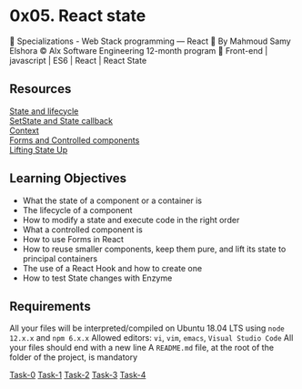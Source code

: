 # 0x05. React state
📂 Specializations - Web Stack programming ― React
👤 By Mahmoud Samy Elshora
©️ Alx Software Engineering 12-month program
🔖 Front-end | javascript | ES6 | React | React State

## Resources
[State and lifecycle](https://legacy.reactjs.org/docs/state-and-lifecycle.html)  
[SetState and State callback](https://legacy.reactjs.org/docs/react-component.html)  
[Context](https://legacy.reactjs.org/docs/context.html)  
[Forms and Controlled components](https://legacy.reactjs.org/docs/forms.html)  
[Lifting State Up](https://legacy.reactjs.org/docs/lifting-state-up.html)  


## Learning Objectives
* What the state of a component or a container is
* The lifecycle of a component
* How to modify a state and execute code in the right order
* What a controlled component is
* How to use Forms in React
* How to reuse smaller components, keep them pure, and lift its state to principal containers
* The use of a React Hook and how to create one
* How to test State changes with Enzyme


## Requirements
All your files will be interpreted/compiled on Ubuntu 18.04 LTS using `node 12.x.x` and `npm 6.x.x`
Allowed editors: `vi`, `vim`, `emacs`, `Visual Studio Code`
All your files should end with a new line
A `README.md` file, at the root of the folder of the project, is mandatory

[Task-0](https://github.com/Mahmoud-Samy-Creator/alx-react/tree/main/0x05-react_state/task_0/dashboard)
[Task-1](https://github.com/Mahmoud-Samy-Creator/alx-react/tree/main/0x05-react_state/task_1/dashboard)
[Task-2](https://github.com/Mahmoud-Samy-Creator/alx-react/tree/main/0x05-react_state/task_2/dashboard)
[Task-3](https://github.com/Mahmoud-Samy-Creator/alx-react/tree/main/0x05-react_state/task_3/dashboard)
[Task-4](https://github.com/Mahmoud-Samy-Creator/alx-react/tree/main/0x05-react_state/task_4/dashboard)